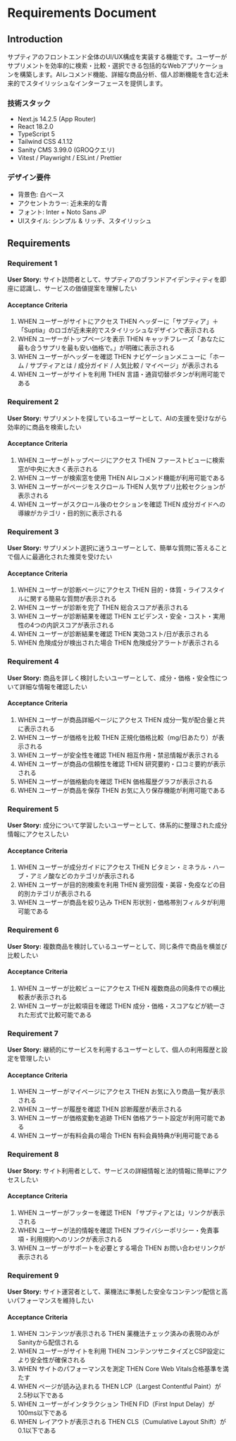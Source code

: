 # Requirements Document

## Introduction

サプティアのフロントエンド全体のUI/UX構成を実装する機能です。ユーザーがサプリメントを効率的に検索・比較・選択できる包括的なWebアプリケーションを構築します。AIレコメンド機能、詳細な商品分析、個人診断機能を含む近未来的でスタイリッシュなインターフェースを提供します。

### 技術スタック

- Next.js 14.2.5 (App Router)
- React 18.2.0
- TypeScript 5
- Tailwind CSS 4.1.12
- Sanity CMS 3.99.0 (GROQクエリ)
- Vitest / Playwright / ESLint / Prettier

### デザイン要件

- 背景色: 白ベース
- アクセントカラー: 近未来的な青
- フォント: Inter + Noto Sans JP
- UIスタイル: シンプル & リッチ、スタイリッシュ

## Requirements

### Requirement 1

**User Story:** サイト訪問者として、サプティアのブランドアイデンティティを即座に認識し、サービスの価値提案を理解したい

#### Acceptance Criteria

1. WHEN ユーザーがサイトにアクセス THEN ヘッダーに「サプティア」＋「Suptia」のロゴが近未来的でスタイリッシュなデザインで表示される
2. WHEN ユーザーがトップページを表示 THEN キャッチフレーズ「あなたに最も合うサプリを最も安い価格で。」が明確に表示される
3. WHEN ユーザーがヘッダーを確認 THEN ナビゲーションメニューに「ホーム / サプティアとは / 成分ガイド / 人気比較 / マイページ」が表示される
4. WHEN ユーザーがサイトを利用 THEN 言語・通貨切替ボタンが利用可能である

### Requirement 2

**User Story:** サプリメントを探しているユーザーとして、AIの支援を受けながら効率的に商品を検索したい

#### Acceptance Criteria

1. WHEN ユーザーがトップページにアクセス THEN ファーストビューに検索窓が中央に大きく表示される
2. WHEN ユーザーが検索窓を使用 THEN AIレコメンド機能が利用可能である
3. WHEN ユーザーがページをスクロール THEN 人気サプリ比較セクションが表示される
4. WHEN ユーザーがスクロール後のセクションを確認 THEN 成分ガイドへの導線がカテゴリ・目的別に表示される

### Requirement 3

**User Story:** サプリメント選択に迷うユーザーとして、簡単な質問に答えることで個人に最適化された推奨を受けたい

#### Acceptance Criteria

1. WHEN ユーザーが診断ページにアクセス THEN 目的・体質・ライフスタイルに関する簡易な質問が表示される
2. WHEN ユーザーが診断を完了 THEN 総合スコアが表示される
3. WHEN ユーザーが診断結果を確認 THEN エビデンス・安全・コスト・実用性の4つの内訳スコアが表示される
4. WHEN ユーザーが診断結果を確認 THEN 実効コスト/日が表示される
5. WHEN 危険成分が検出された場合 THEN 危険成分アラートが表示される

### Requirement 4

**User Story:** 商品を詳しく検討したいユーザーとして、成分・価格・安全性について詳細な情報を確認したい

#### Acceptance Criteria

1. WHEN ユーザーが商品詳細ページにアクセス THEN 成分一覧が配合量と共に表示される
2. WHEN ユーザーが価格を比較 THEN 正規化価格比較（mg/日あたり）が表示される
3. WHEN ユーザーが安全性を確認 THEN 相互作用・禁忌情報が表示される
4. WHEN ユーザーが商品の信頼性を確認 THEN 研究要約・口コミ要約が表示される
5. WHEN ユーザーが価格動向を確認 THEN 価格履歴グラフが表示される
6. WHEN ユーザーが商品を保存 THEN お気に入り保存機能が利用可能である

### Requirement 5

**User Story:** 成分について学習したいユーザーとして、体系的に整理された成分情報にアクセスしたい

#### Acceptance Criteria

1. WHEN ユーザーが成分ガイドにアクセス THEN ビタミン・ミネラル・ハーブ・アミノ酸などのカテゴリが表示される
2. WHEN ユーザーが目的別検索を利用 THEN 疲労回復・美容・免疫などの目的別カテゴリが表示される
3. WHEN ユーザーが商品を絞り込み THEN 形状別・価格帯別フィルタが利用可能である

### Requirement 6

**User Story:** 複数商品を検討しているユーザーとして、同じ条件で商品を横並び比較したい

#### Acceptance Criteria

1. WHEN ユーザーが比較ビューにアクセス THEN 複数商品の同条件での横比較表が表示される
2. WHEN ユーザーが比較項目を確認 THEN 成分・価格・スコアなどが統一された形式で比較可能である

### Requirement 7

**User Story:** 継続的にサービスを利用するユーザーとして、個人の利用履歴と設定を管理したい

#### Acceptance Criteria

1. WHEN ユーザーがマイページにアクセス THEN お気に入り商品一覧が表示される
2. WHEN ユーザーが履歴を確認 THEN 診断履歴が表示される
3. WHEN ユーザーが価格変動を追跡 THEN 価格アラート設定が利用可能である
4. WHEN ユーザーが有料会員の場合 THEN 有料会員特典が利用可能である

### Requirement 8

**User Story:** サイト利用者として、サービスの詳細情報と法的情報に簡単にアクセスしたい

#### Acceptance Criteria

1. WHEN ユーザーがフッターを確認 THEN 「サプティアとは」リンクが表示される
2. WHEN ユーザーが法的情報を確認 THEN プライバシーポリシー・免責事項・利用規約へのリンクが表示される
3. WHEN ユーザーがサポートを必要とする場合 THEN お問い合わせリンクが表示される

### Requirement 9

**User Story:** サイト運営者として、薬機法に準拠した安全なコンテンツ配信と高いパフォーマンスを維持したい

#### Acceptance Criteria

1. WHEN コンテンツが表示される THEN 薬機法チェック済みの表現のみがSanityから配信される
2. WHEN ユーザーがサイトを利用 THEN コンテンツサニタイズとCSP設定により安全性が確保される
3. WHEN サイトのパフォーマンスを測定 THEN Core Web Vitals合格基準を満たす
4. WHEN ページが読み込まれる THEN LCP（Largest Contentful Paint）が2.5秒以下である
5. WHEN ユーザーがインタラクション THEN FID（First Input Delay）が100ms以下である
6. WHEN レイアウトが表示される THEN CLS（Cumulative Layout Shift）が0.1以下である
